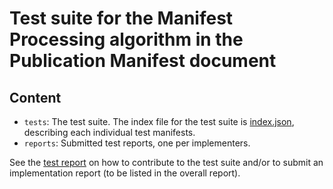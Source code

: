 
# Test suite for the Manifest Processing algorithm in the Publication Manifest document

## Content

- `tests`: The test suite. The index file for the test suite is [index.json](./tests/index.json), describing each individual test manifests.
- `reports`: Submitted test reports, one per implementers. 

See the [test report](https://w3c.github.io/publ-tests/test_reports/manifest_processing/#section_3) on how to contribute to the test suite and/or to submit an implementation report (to be listed in the overall report).
  
